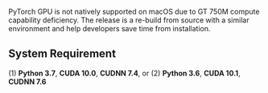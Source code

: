 PyTorch GPU is not natively supported on macOS due to GT 750M compute capability deficiency. The release is a re-build from source with a similar environment and help developers save time from installation.

## System Requirement

(1) **Python 3.7**, **CUDA 10.0**, **CUDNN 7.4**, or
(2) **Python 3.6**, **CUDA 10.1**, **CUDNN 7.6**
